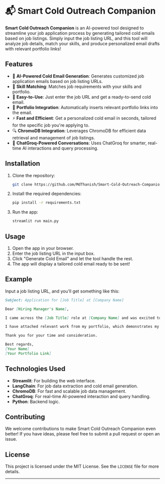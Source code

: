
# 📬 Smart Cold Outreach Companion

**Smart Cold Outreach Companion** is an AI-powered tool designed to streamline your job application process by generating tailored cold emails based on job listings. Simply input the job listing URL, and this tool will analyze job details, match your skills, and produce personalized email drafts with relevant portfolio links!

## Features
- 🧠 **AI-Powered Cold Email Generation**: Generates customized job application emails based on job listing URLs.
- 🎯 **Skill Matching**: Matches job requirements with your skills and portfolio.
- 💼 **Easy-to-Use**: Just enter the job URL and get a ready-to-send cold email.
- 🔗 **Portfolio Integration**: Automatically inserts relevant portfolio links into the email.
- ⚡ **Fast and Efficient**: Get a personalized cold email in seconds, tailored for the specific job you're applying to.
- 🔍 **ChromoDB Integration**: Leverages ChromoDB for efficient data retrieval and management of job listings.
- 🤖 **ChatGroq-Powered Conversations**: Uses ChatGroq for smarter, real-time AI interactions and query processing.

## Installation

1. Clone the repository:
    ```bash
    git clone https://github.com/MdThanish/Smart-Cold-Outreach-Companion.git
    ```

2. Install the required dependencies:
    ```bash
    pip install -r requirements.txt
    ```

3. Run the app:
    ```bash
    streamlit run main.py
    ```

## Usage

1. Open the app in your browser.
2. Enter the job listing URL in the input box.
3. Click "Generate Cold Email" and let the tool handle the rest.
4. The app will display a tailored cold email ready to be sent!

## Example

Input a job listing URL, and you'll get something like this:

```markdown
Subject: Application for [Job Title] at [Company Name]

Dear [Hiring Manager's Name],

I came across the [Job Title] role at [Company Name] and was excited to apply. With my experience in [mention relevant skills] and [specific projects or accomplishments], I believe I am a strong fit for the position.

I have attached relevant work from my portfolio, which demonstrates my ability in [skills] that align with your requirements. I would love the opportunity to discuss further how I can contribute to your team.

Thank you for your time and consideration.

Best regards,  
[Your Name]  
[Your Portfolio Link]
```

## Technologies Used

- **Streamlit**: For building the web interface.
- **LangChain**: For job data extraction and cold email generation.
- **ChromoDB**: For fast and scalable job data management.
- **ChatGroq**: For real-time AI-powered interaction and query handling.
- **Python**: Backend logic.

## Contributing

We welcome contributions to make Smart Cold Outreach Companion even better! If you have ideas, please feel free to submit a pull request or open an issue.

## License

This project is licensed under the MIT License. See the `LICENSE` file for more details.

---
